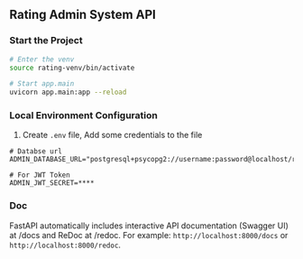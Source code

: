 ## Rating Admin System API

### Start the Project
```Bash
# Enter the venv
source rating-venv/bin/activate

# Start app.main
uvicorn app.main:app --reload
```

### Local Environment Configuration
1. Create `.env` file, Add some credentials to the file
```env
# Databse url
ADMIN_DATABASE_URL="postgresql+psycopg2://username:password@localhost/rating"

# For JWT Token
ADMIN_JWT_SECRET=****

```

### Doc
FastAPI automatically includes interactive API documentation (Swagger UI) at /docs and ReDoc at /redoc. For example: `http://localhost:8000/docs` or `http://localhost:8000/redoc`.